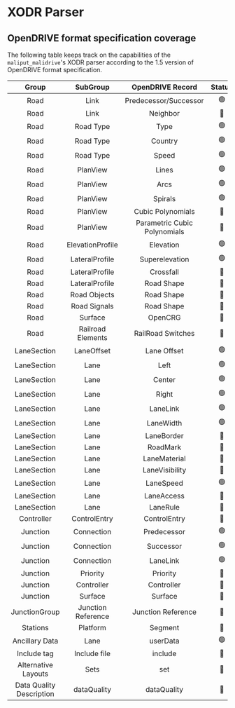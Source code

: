 # XODR Parser

## OpenDRIVE format specification coverage

The following table keeps track on the capabilities of the `maliput_malidrive`'s XODR parser according to the 1.5 version of OpenDRIVE format specification.

Group | SubGroup | OpenDRIVE Record | Status
:-:|:-:|:-:|:-:
Road | Link | Predecessor/Successor | :green_circle:
Road | Link | Neighbor | :red_circle:
Road | Road Type | Type | :green_circle:
Road | Road Type | Country | :green_circle:
Road | Road Type | Speed | :green_circle:
Road | PlanView | Lines | :green_circle:
Road | PlanView | Arcs | :green_circle:
Road | PlanView | Spirals | :green_circle:
Road | PlanView | Cubic Polynomials | :red_circle:
Road | PlanView | Parametric Cubic Polynomials | :red_circle:
Road | ElevationProfile | Elevation | :green_circle:
Road | LateralProfile | Superelevation | :green_circle:
Road | LateralProfile | Crossfall | :red_circle:
Road | LateralProfile | Road Shape | :red_circle:
Road | Road Objects | Road Shape | :red_circle:
Road | Road Signals | Road Shape | :red_circle:
Road | Surface | OpenCRG | :red_circle:
Road | Railroad Elements | RailRoad Switches | :red_circle:
LaneSection | LaneOffset | Lane Offset | :green_circle:
LaneSection | Lane | Left | :green_circle:
LaneSection | Lane | Center | :green_circle:
LaneSection | Lane | Right | :green_circle:
LaneSection | Lane | LaneLink | :green_circle:
LaneSection | Lane | LaneWidth | :green_circle:
LaneSection | Lane | LaneBorder | :red_circle:
LaneSection | Lane | RoadMark | :red_circle:
LaneSection | Lane | LaneMaterial | :red_circle:
LaneSection | Lane | LaneVisibility | :red_circle:
LaneSection | Lane | LaneSpeed | :green_circle:
LaneSection | Lane | LaneAccess | :red_circle:
LaneSection | Lane | LaneRule | :red_circle:
Controller | ControlEntry | ControlEntry | :red_circle:
Junction | Connection | Predecessor | :green_circle:
Junction | Connection | Successor | :green_circle:
Junction | Connection | LaneLink | :green_circle:
Junction | Priority | Priority | :red_circle:
Junction | Controller | Controller | :red_circle:
Junction | Surface | Surface | :red_circle:
JunctionGroup | Junction Reference | Junction Reference | :red_circle:
Stations | Platform | Segment | :red_circle:
Ancillary Data | Lane | userData | :green_circle:
Include tag | Include file | include | :red_circle:
Alternative Layouts | Sets | set | :red_circle:
Data Quality Description | dataQuality | dataQuality | :red_circle:
